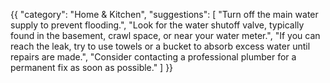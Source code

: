 {{
            "category": "Home & Kitchen",
            "suggestions": [
                "Turn off the main water supply to prevent flooding.",
                "Look for the water shutoff valve, typically found in the basement, crawl space, or near your water meter.",
                "If you can reach the leak, try to use towels or a bucket to absorb excess water until repairs are made.",
                "Consider contacting a professional plumber for a permanent fix as soon as possible."
            ]
        }}